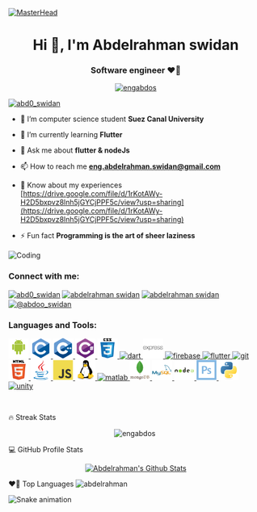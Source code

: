 [![MasterHead](https://www.lambdatest.com/resources/images/news24.gif)](https://www.linkedin.com/in/abdelrahman-swidan-57bb84235/)
<h1 align="center">Hi 👋, I'm Abdelrahman swidan</h1>
<h3 align="center">Software engineer ❤️‍🔥</h3>
 </p>

<p align="center"> <a href="https://github.com/ryo-ma/github-profile-trophy"><img src="https://github-profile-trophy.vercel.app/?username=engabdos" alt="engabdos" /></a> </p>

<p align="left"> <a href="https://twitter.com/abd0_swidan" target="blank"><img src="https://img.shields.io/twitter/follow/abd0_swidan?logo=twitter&style=for-the-badge" alt="abd0_swidan" /></a> </p>

- 🔭 I’m computer science student **Suez Canal University**

- 🌱 I’m currently learning **Flutter**

- 💬 Ask me about **flutter & nodeJs**

- 📫 How to reach me **eng.abdelrahman.swidan@gmail.com**

- 📄 Know about my experiences [https://drive.google.com/file/d/1rKotAWy-H2D5bxpvz8lnh5jGYCjPPF5c/view?usp=sharing](https://drive.google.com/file/d/1rKotAWy-H2D5bxpvz8lnh5jGYCjPPF5c/view?usp=sharing)

- ⚡ Fun fact **Programming is the art of sheer laziness**
<img align="center" alt="Coding" width="400" src="https://camo.githubusercontent.com/e20822b4282c07ffd010cd05f855a6561d3b62358ca9e607e4901288dd748fcb/68747470733a2f2f63646e2e6472696262626c652e636f6d2f75736572732f323133313939332f73637265656e73686f74732f343934383733362f74686f75676874776f726b732d6769665f6472696262626c652e676966" />
<h3 align="left">Connect with me:</h3>
<p align="left">
<a href="https://twitter.com/abd0_swidan" target="blank"><img align="center" src="https://raw.githubusercontent.com/rahuldkjain/github-profile-readme-generator/master/src/images/icons/Social/twitter.svg" alt="abd0_swidan" height="30" width="40" /></a>
<a href="https://linkedin.com/in/abdelrahman swidan" target="blank"><img align="center" src="https://raw.githubusercontent.com/rahuldkjain/github-profile-readme-generator/master/src/images/icons/Social/linked-in-alt.svg" alt="abdelrahman swidan" height="30" width="40" /></a>
<a href="https://fb.com/abdelrahman swidan" target="blank"><img align="center" src="https://raw.githubusercontent.com/rahuldkjain/github-profile-readme-generator/master/src/images/icons/Social/facebook.svg" alt="abdelrahman swidan" height="30" width="40" /></a>
<a href="https://instagram.com/@abdoo_swidan" target="blank"><img align="center" src="https://raw.githubusercontent.com/rahuldkjain/github-profile-readme-generator/master/src/images/icons/Social/instagram.svg" alt="@abdoo_swidan" height="30" width="40" /></a>
</p>

<h3 align="left">Languages and Tools:</h3>
<p align="left"> <a href="https://developer.android.com" target="_blank" rel="noreferrer"> <img src="https://raw.githubusercontent.com/devicons/devicon/master/icons/android/android-original-wordmark.svg" alt="android" width="40" height="40"/> </a> <a href="https://www.cprogramming.com/" target="_blank" rel="noreferrer"> <img src="https://raw.githubusercontent.com/devicons/devicon/master/icons/c/c-original.svg" alt="c" width="40" height="40"/> </a> <a href="https://www.w3schools.com/cpp/" target="_blank" rel="noreferrer"> <img src="https://raw.githubusercontent.com/devicons/devicon/master/icons/cplusplus/cplusplus-original.svg" alt="cplusplus" width="40" height="40"/> </a> <a href="https://www.w3schools.com/cs/" target="_blank" rel="noreferrer"> <img src="https://raw.githubusercontent.com/devicons/devicon/master/icons/csharp/csharp-original.svg" alt="csharp" width="40" height="40"/> </a> <a href="https://www.w3schools.com/css/" target="_blank" rel="noreferrer"> <img src="https://raw.githubusercontent.com/devicons/devicon/master/icons/css3/css3-original-wordmark.svg" alt="css3" width="40" height="40"/> </a> <a href="https://dart.dev" target="_blank" rel="noreferrer"> <img src="https://www.vectorlogo.zone/logos/dartlang/dartlang-icon.svg" alt="dart" width="40" height="40"/> </a> <a href="https://expressjs.com" target="_blank" rel="noreferrer"> <img src="https://raw.githubusercontent.com/devicons/devicon/master/icons/express/express-original-wordmark.svg" alt="express" width="40" height="40"/> </a> <a href="https://firebase.google.com/" target="_blank" rel="noreferrer"> <img src="https://www.vectorlogo.zone/logos/firebase/firebase-icon.svg" alt="firebase" width="40" height="40"/> </a> <a href="https://flutter.dev" target="_blank" rel="noreferrer"> <img src="https://www.vectorlogo.zone/logos/flutterio/flutterio-icon.svg" alt="flutter" width="40" height="40"/> </a> <a href="https://git-scm.com/" target="_blank" rel="noreferrer"> <img src="https://www.vectorlogo.zone/logos/git-scm/git-scm-icon.svg" alt="git" width="40" height="40"/> </a> <a href="https://www.w3.org/html/" target="_blank" rel="noreferrer"> <img src="https://raw.githubusercontent.com/devicons/devicon/master/icons/html5/html5-original-wordmark.svg" alt="html5" width="40" height="40"/> </a> <a href="https://www.java.com" target="_blank" rel="noreferrer"> <img src="https://raw.githubusercontent.com/devicons/devicon/master/icons/java/java-original.svg" alt="java" width="40" height="40"/> </a> <a href="https://developer.mozilla.org/en-US/docs/Web/JavaScript" target="_blank" rel="noreferrer"> <img src="https://raw.githubusercontent.com/devicons/devicon/master/icons/javascript/javascript-original.svg" alt="javascript" width="40" height="40"/> </a> <a href="https://www.linux.org/" target="_blank" rel="noreferrer"> <img src="https://raw.githubusercontent.com/devicons/devicon/master/icons/linux/linux-original.svg" alt="linux" width="40" height="40"/> </a> <a href="https://www.mathworks.com/" target="_blank" rel="noreferrer"> <img src="https://upload.wikimedia.org/wikipedia/commons/2/21/Matlab_Logo.png" alt="matlab" width="40" height="40"/> </a> <a href="https://www.mongodb.com/" target="_blank" rel="noreferrer"> <img src="https://raw.githubusercontent.com/devicons/devicon/master/icons/mongodb/mongodb-original-wordmark.svg" alt="mongodb" width="40" height="40"/> </a> <a href="https://www.mysql.com/" target="_blank" rel="noreferrer"> <img src="https://raw.githubusercontent.com/devicons/devicon/master/icons/mysql/mysql-original-wordmark.svg" alt="mysql" width="40" height="40"/> </a> <a href="https://nodejs.org" target="_blank" rel="noreferrer"> <img src="https://raw.githubusercontent.com/devicons/devicon/master/icons/nodejs/nodejs-original-wordmark.svg" alt="nodejs" width="40" height="40"/> </a> <a href="https://www.photoshop.com/en" target="_blank" rel="noreferrer"> <img src="https://raw.githubusercontent.com/devicons/devicon/master/icons/photoshop/photoshop-line.svg" alt="photoshop" width="40" height="40"/> </a> <a href="https://www.python.org" target="_blank" rel="noreferrer"> <img src="https://raw.githubusercontent.com/devicons/devicon/master/icons/python/python-original.svg" alt="python" width="40" height="40"/> </a> <a href="https://unity.com/" target="_blank" rel="noreferrer"> <img src="https://www.vectorlogo.zone/logos/unity3d/unity3d-icon.svg" alt="unity" width="40" height="40"/> </a> </p>

<br/>

🔥 Streak Stats
<p align="center"><img src="https://github-readme-streak-stats.herokuapp.com/?user=engabdos&theme=algolia" alt="engabdos"  width="600" />&nbsp;</p>
💻 GitHub Profile Stats
<p align="center">
    <a href="https://github.com/anuraghazra/github-readme-stats"><img alt="Abdelrahman's Github Stats" src="https://github-readme-stats.vercel.app/api?username=engabdos&show_icons=true&count_private=true&theme=algolia" width="600"/></a></p>
❤️‍🔥 Top Languages
<img src="https://github-readme-stats.vercel.app/api/top-langs?username=engabdos&langs_count=10&show_icons=true&locale=en&layout=compact&theme=algolia" alt="abdelrahman" height="220" width="600"/>
  <br/>


  ![Snake animation](https://github.com/engabdos/engabdos/blob/output/github-contribution-grid-snake.svg)
